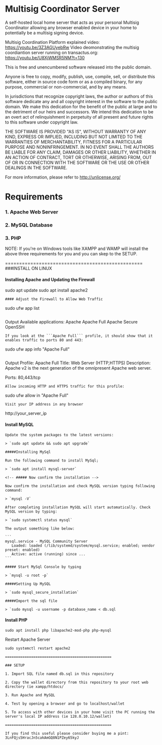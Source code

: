 # Multisig Coordinator Server 

A self-hosted local home server that acts as your personal Multisig Coordinator allowing any browser enabled device in your home to potentially be a multisig signing device. 

Multisig Coordination Platform explained video: https://youtu.be/3Z3AGUyebRw
Video deomonstrating the multisig coordiantion server running on transactus.org: https://youtu.be/U8XjWMSR5NM?t=130


This is free and unencumbered software released into the public domain.

Anyone is free to copy, modify, publish, use, compile, sell, or distribute this software, either in source code form or as a compiled binary, for any purpose, commercial or non-commercial, and by any means.

In jurisdictions that recognize copyright laws, the author or authors of this software dedicate any and all copyright interest in the software to the public domain. We make this dedication for the benefit of the public at large and to the detriment of our heirs and successors. We intend this dedication to be an overt act of relinquishment in perpetuity of all present and future rights to this software under copyright law.

THE SOFTWARE IS PROVIDED "AS IS", WITHOUT WARRANTY OF ANY KIND, EXPRESS OR IMPLIED, INCLUDING BUT NOT LIMITED TO THE WARRANTIES OF MERCHANTABILITY, FITNESS FOR A PARTICULAR PURPOSE AND NONINFRINGEMENT. IN NO EVENT SHALL THE AUTHORS BE LIABLE FOR ANY CLAIM, DAMAGES OR OTHER LIABILITY, WHETHER IN AN ACTION OF CONTRACT, TORT OR OTHERWISE, ARISING FROM, OUT OF OR IN CONNECTION WITH THE SOFTWARE OR THE USE OR OTHER DEALINGS IN THE SOFTWARE.

For more information, please refer to http://unlicense.org/

# Requirements    

### 1. Apache Web Server

### 2. MySQL Database

### 3. PHP
 
NOTE: If you're on Windows tools like XAMPP and WAMP will install the above three requirements for you and you can skep to the SETUP.

=================================================
###INSTALL ON LINUX

#### Installing Apache and Updating the Firewall
sudo apt update
sudo apt install apache2
```
#### Adjust the Firewall to Allow Web Traffic
```
sudo ufw app list
```
```
Output
Available applications:
  Apache
  Apache Full
  Apache Secure
  OpenSSH
```
If you look at the ```Apache Full``` profile, it should show that it enables traffic to ports 80 and 443:
```
sudo ufw app info "Apache Full"
```
```
Output
Profile: Apache Full
Title: Web Server (HTTP,HTTPS)
Description: Apache v2 is the next generation of the omnipresent Apache web
server.

Ports:
  80,443/tcp
```
Allow incoming HTTP and HTTPS traffic for this profile:
```
sudo ufw allow in "Apache Full"
```
Visit your IP address in any browser
```
http://your_server_ip

#### Install MySQL
    Update the system packages to the latest versions:

	> `sudo apt update && sudo apt upgrade`

	#####Installing MySql

	Run the following command to install MySql;

	> `sudo apt install mysql-server`

	<!-- ##### Now confirm the installation -->

	Now confirm the installation and check MySQL version typing following command:

	> `mysql -V`

	After completing installation MySQL will start automatically. Check MySQL version by typing:

	> `sudo systemctl status mysql`

	The output something like below:

	```
	mysql.service - MySQL Community Server
	   Loaded: loaded (/lib/systemd/system/mysql.service; enabled; vendor preset: enabled)
	   Active: active (running) since ...
	```

	##### Start MySql Console by typing

	> `mysql -u root -p`

	#####Setting Up MySQL

	> `sudo mysql_secure_installation`  

	#####Import the sql file
	
	> `sudo mysql -u username -p database_name < db.sql 
	
#### Install PHP

```
sudo apt install php libapache2-mod-php php-mysql
```

Restart Apache Server
```
sudo systemctl restart apache2

=================================================

### SETUP

1. Import SQL file named db.sql in this repository 

2. Copy the wallet directory from this repository to your root web directory (ie xampp/htdocs/

3. Run Apache and MySQL

4. Test by opening a browser and go to localhost/wallet

5. To access with other devices in your home visit the PC running the server's local IP address (ie 128.0.10.12/wallet)

=================================================

If you find this useful please consider buying me a pint: 3LnFQjs5HracJn5cakAmGQ8N1PZey65kyJ 
